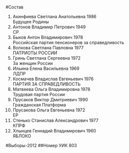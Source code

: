#Состав
1. Акинфиева Светлана Анатольевна 1986   
    Будущее Родины
2. Антонов Владимир Петрович 1949   
    СР
3. Быков Антон Владимирович 1978   
    Российская партия пенсионеров за справедливость
4. Волкова Светлана Павловна 1977   
    ПАТРИОТЫ РОССИИ
5. Гринь Светлана Сергеевна 1972   
    За женщин России
6. Ильина Елена Васильевна 1969   
    ЛДПР
7. Космачев Владислав Евгеньевич 1976   
    ПАРТИЯ ЗА СПРАВЕДЛИВОСТЬ
8. Матвеева Ольга Владимировна 1978   
    Трудовая партия России
9. Прусаков Виктор Дмитриевич 1990   
    Гражданская Платформа
10. Прусакова Ольга Евгеньевна 1972   
    ЕР
11. Стенько Станислав Александрович 1977   
    КПРФ
12. Хлынцев Геннадий Владимирович 1960   
    ЯБЛОКО

#Выборы-2012
##Номер УИК
803